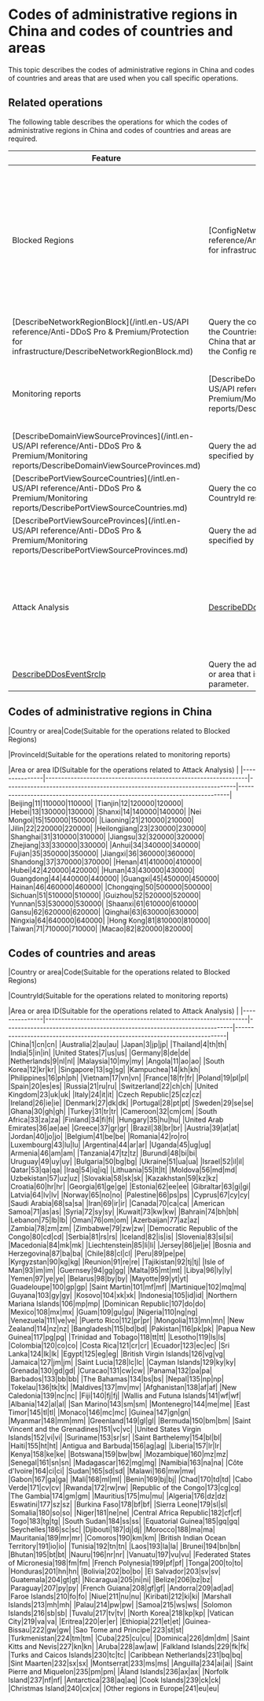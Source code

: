 # Codes of administrative regions in China and codes of countries and areas

This topic describes the codes of administrative regions in China and codes of countries and areas that are used when you call specific operations.

## Related operations

The following table describes the operations for which the codes of administrative regions in China and codes of countries and areas are required.

|Feature|Operation|Scenarios|
|-------|---------|---------|
|Blocked Regions|[ConfigNetworkRegionBlock](/intl.en-US/API reference/Anti-DDoS Pro & Premium/Protection for infrastructure/ConfigNetworkRegionBlock.md)|Query the countries or areas that are specified by the Countries field and administrative regions in China that are specified by the Provinces field in the Config request parameter.|
|[DescribeNetworkRegionBlock](/intl.en-US/API reference/Anti-DDoS Pro & Premium/Protection for infrastructure/DescribeNetworkRegionBlock.md)|Query the countries or areas that are specified by the Countries field and administrative regions in China that are specified by the Provinces field in the Config response parameter.|
|Monitoring reports|[DescribeDomainViewSourceCountries](/intl.en-US/API reference/Anti-DDoS Pro & Premium/Monitoring reports/DescribeDomainViewSourceCountries.md)|Query the country or area that is specified by the CountryId response parameter.|
|[DescribeDomainViewSourceProvinces](/intl.en-US/API reference/Anti-DDoS Pro & Premium/Monitoring reports/DescribeDomainViewSourceProvinces.md)|Query the administrative region in China that is specified by the ProvinceId response parameter.|
|[DescribePortViewSourceCountries](/intl.en-US/API reference/Anti-DDoS Pro & Premium/Monitoring reports/DescribePortViewSourceCountries.md)|Query the country or area that is specified by the CountryId response parameter.|
|[DescribePortViewSourceProvinces](/intl.en-US/API reference/Anti-DDoS Pro & Premium/Monitoring reports/DescribePortViewSourceProvinces.md)|Query the administrative region in China that is specified by the ProvinceId response parameter.|
|Attack Analysis|[DescribeDDosEventArea]()|Query the administrative region in China, country, or area that is specified by the Area response parameter.|
|[DescribeDDosEventSrcIp]()|Query the administrative region in China, country, or area that is specified by theAreaId response parameter.|

## Codes of administrative regions in China

|Country or area|Code\(Suitable for the operations related to Blocked Regions\)

|ProvinceId\(Suitable for the operations related to monitoring reports\)

|Area or area ID\(Suitable for the operations related to Attack Analysis\) |
|---------------|----------------------------------------------------------------|-------------------------------------------------------------------------|---------------------------------------------------------------------------|
|Beijing|11|110000|110000|
|Tianjin|12|120000|120000|
|Hebei|13|130000|130000|
|Shanxi|14|140000|140000|
|Nei Mongol|15|150000|150000|
|Liaoning|21|210000|210000|
|Jilin|22|220000|220000|
|Heilongjiang|23|230000|230000|
|Shanghai|31|310000|310000|
|Jiangsu|32|320000|320000|
|Zhejiang|33|330000|330000|
|Anhui|34|340000|340000|
|Fujian|35|350000|350000|
|Jiangxi|36|360000|360000|
|Shandong|37|370000|370000|
|Henan|41|410000|410000|
|Hubei|42|420000|420000|
|Hunan|43|430000|430000|
|Guangdong|44|440000|440000|
|Guangxi|45|450000|450000|
|Hainan|46|460000|460000|
|Chongqing|50|500000|500000|
|Sichuan|51|510000|510000|
|Guizhou|52|520000|520000|
|Yunnan|53|530000|530000|
|Shaanxi|61|610000|610000|
|Gansu|62|620000|620000|
|Qinghai|63|630000|630000|
|Ningxia|64|640000|640000|
|Hong Kong|81|810000|810000|
|Taiwan|71|710000|710000|
|Macao|82|820000|820000|

## Codes of countries and areas

|Country or area|Code\(Suitable for the operations related to Blocked Regions\)

|CountryId\(Suitable for the operations related to monitoring reports\)

|Area or area ID\(Suitable for the operations related to Attack Analysis\) |
|---------------|----------------------------------------------------------------|------------------------------------------------------------------------|---------------------------------------------------------------------------|
|China|1|cn|cn|
|Australia|2|au|au|
|Japan|3|jp|jp|
|Thailand|4|th|th|
|India|5|in|in|
|United States|7|us|us|
|Germany|8|de|de|
|Netherlands|9|nl|nl|
|Malaysia|10|my|my|
|Angola|11|ao|ao|
|South Korea|12|kr|kr|
|Singapore|13|sg|sg|
|Kampuchea|14|kh|kh|
|Philippines|16|ph|ph|
|Vietnam|17|vn|vn|
|France|18|fr|fr|
|Poland|19|pl|pl|
|Spain|20|es|es|
|Russia|21|ru|ru|
|Switzerland|22|ch|ch|
|United Kingdom|23|uk|uk|
|Italy|24|it|it|
|Czech Republic|25|cz|cz|
|Ireland|26|ie|ie|
|Denmark|27|dk|dk|
|Portugal|28|pt|pt|
|Sweden|29|se|se|
|Ghana|30|gh|gh|
|Turkey|31|tr|tr|
|Cameroon|32|cm|cm|
|South Africa|33|za|za|
|Finland|34|fi|fi|
|Hungary|35|hu|hu|
|United Arab Emirates|36|ae|ae|
|Greece|37|gr|gr|
|Brazil|38|br|br|
|Austria|39|at|at|
|Jordan|40|jo|jo|
|Belgium|41|be|be|
|Romania|42|ro|ro|
|Luxembourg|43|lu|lu|
|Argentina|44|ar|ar|
|Uganda|45|ug|ug|
|Armenia|46|am|am|
|Tanzania|47|tz|tz|
|Burundi|48|bi|bi|
|Uruguay|49|uy|uy|
|Bulgaria|50|bg|bg|
|Ukraine|51|ua|ua|
|Israel|52|il|il|
|Qatar|53|qa|qa|
|Iraq|54|iq|iq|
|Lithuania|55|lt|lt|
|Moldova|56|md|md|
|Uzbekistan|57|uz|uz|
|Slovakia|58|sk|sk|
|Kazakhstan|59|kz|kz|
|Croatia|60|hr|hr|
|Georgia|61|ge|ge|
|Estonia|62|ee|ee|
|Gibraltar|63|gi|gi|
|Latvia|64|lv|lv|
|Norway|65|no|no|
|Palestine|66|ps|ps|
|Cyprus|67|cy|cy|
|Saudi Arabia|68|sa|sa|
|Iran|69|ir|ir|
|Canada|70|ca|ca|
|American Samoa|71|as|as|
|Syria|72|sy|sy|
|Kuwait|73|kw|kw|
|Bahrain|74|bh|bh|
|Lebanon|75|lb|lb|
|Oman|76|om|om|
|Azerbaijan|77|az|az|
|Zambia|78|zm|zm|
|Zimbabwe|79|zw|zw|
|Democratic Republic of the Congo|80|cd|cd|
|Serbia|81|rs|rs|
|Iceland|82|is|is|
|Slovenia|83|si|si|
|Macedonia|84|mk|mk|
|Liechtenstein|85|li|li|
|Jersey|86|je|je|
|Bosnia and Herzegovina|87|ba|ba|
|Chile|88|cl|cl|
|Peru|89|pe|pe|
|Kyrgyzstan|90|kg|kg|
|Reunion|91|re|re|
|Tajikistan|92|tj|tj|
|Isle of Man|93|im|im|
|Guernsey|94|gg|gg|
|Malta|95|mt|mt|
|Libya|96|ly|ly|
|Yemen|97|ye|ye|
|Belarus|98|by|by|
|Mayotte|99|yt|yt|
|Guadeloupe|100|gp|gp|
|Saint Martin|101|mf|mf|
|Martinique|102|mq|mq|
|Guyana|103|gy|gy|
|Kosovo|104|xk|xk|
|Indonesia|105|id|id|
|Northern Mariana Islands|106|mp|mp|
|Dominican Republic|107|do|do|
|Mexico|108|mx|mx|
|Guam|109|gu|gu|
|Nigeria|110|ng|ng|
|Venezuela|111|ve|ve|
|Puerto Rico|112|pr|pr|
|Mongolia|113|mn|mn|
|New Zealand|114|nz|nz|
|Bangladesh|115|bd|bd|
|Pakistan|116|pk|pk|
|Papua New Guinea|117|pg|pg|
|Trinidad and Tobago|118|tt|tt|
|Lesotho|119|ls|ls|
|Colombia|120|co|co|
|Costa Rica|121|cr|cr|
|Ecuador|123|ec|ec|
|Sri Lanka|124|lk|lk|
|Egypt|125|eg|eg|
|British Virgin Islands|126|vg|vg|
|Jamaica|127|jm|jm|
|Saint Lucia|128|lc|lc|
|Cayman Islands|129|ky|ky|
|Grenada|130|gd|gd|
|Curacao|131|cw|cw|
|Panama|132|pa|pa|
|Barbados|133|bb|bb|
|The Bahamas|134|bs|bs|
|Nepal|135|np|np|
|Tokelau|136|tk|tk|
|Maldives|137|mv|mv|
|Afghanistan|138|af|af|
|New Caledonia|139|nc|nc|
|Fiji|140|fj|fj|
|Wallis and Futuna Islands|141|wf|wf|
|Albania|142|al|al|
|San Marino|143|sm|sm|
|Montenegro|144|me|me|
|East Timor|145|tl|tl|
|Monaco|146|mc|mc|
|Guinea|147|gn|gn|
|Myanmar|148|mm|mm|
|Greenland|149|gl|gl|
|Bermuda|150|bm|bm|
|Saint Vincent and the Grenadines|151|vc|vc|
|United States Virgin Islands|152|vi|vi|
|Suriname|153|sr|sr|
|Saint Barthelemy|154|bl|bl|
|Haiti|155|ht|ht|
|Antigua and Barbuda|156|ag|ag|
|Liberia|157|lr|lr|
|Kenya|158|ke|ke|
|Botswana|159|bw|bw|
|Mozambique|160|mz|mz|
|Senegal|161|sn|sn|
|Madagascar|162|mg|mg|
|Namibia|163|na|na|
|Côte d'Ivoire|164|ci|ci|
|Sudan|165|sd|sd|
|Malawi|166|mw|mw|
|Gabon|167|ga|ga|
|Mali|168|ml|ml|
|Benin|169|bj|bj|
|Chad|170|td|td|
|Cabo Verde|171|cv|cv|
|Rwanda|172|rw|rw|
|Republic of the Congo|173|cg|cg|
|The Gambia|174|gm|gm|
|Mauritius|175|mu|mu|
|Algeria|176|dz|dz|
|Eswatini|177|sz|sz|
|Burkina Faso|178|bf|bf|
|Sierra Leone|179|sl|sl|
|Somalia|180|so|so|
|Niger|181|ne|ne|
|Central Africa Republic|182|cf|cf|
|Togo|183|tg|tg|
|South Sudan|184|ss|ss|
|Equatorial Guinea|185|gq|gq|
|Seychelles|186|sc|sc|
|Djibouti|187|dj|dj|
|Morocco|188|ma|ma|
|Mauritania|189|mr|mr|
|Comoros|190|km|km|
|British Indian Ocean Territory|191|io|io|
|Tunisia|192|tn|tn|
|Laos|193|la|la|
|Brunei|194|bn|bn|
|Bhutan|195|bt|bt|
|Nauru|196|nr|nr|
|Vanuatu|197|vu|vu|
|Federated States of Micronesia|198|fm|fm|
|French Polynesia|199|pf|pf|
|Tonga|200|to|to|
|Honduras|201|hn|hn|
|Bolivia|202|bo|bo|
|El Salvador|203|sv|sv|
|Guatemala|204|gt|gt|
|Nicaragua|205|ni|ni|
|Belize|206|bz|bz|
|Paraguay|207|py|py|
|French Guiana|208|gf|gf|
|Andorra|209|ad|ad|
|Faroe Islands|210|fo|fo|
|Niue|211|nu|nu|
|Kiribati|212|ki|ki|
|Marshall Islands|213|mh|mh|
|Palau|214|pw|pw|
|Samoa|215|ws|ws|
|Solomon Islands|216|sb|sb|
|Tuvalu|217|tv|tv|
|North Korea|218|kp|kp|
|Vatican City|219|va|va|
|Eritrea|220|er|er|
|Ethiopia|221|et|et|
|Guinea-Bissau|222|gw|gw|
|Sao Tome and Principe|223|st|st|
|Turkmenistan|224|tm|tm|
|Cuba|225|cu|cu|
|Dominica|226|dm|dm|
|Saint Kitts and Nevis|227|kn|kn|
|Aruba|228|aw|aw|
|Falkland Islands|229|fk|fk|
|Turks and Caicos Islands|230|tc|tc|
|Caribbean Netherlands|231|bq|bq|
|Sint Maarten|232|sx|sx|
|Montserrat|233|ms|ms|
|Anguilla|234|ai|ai|
|Saint Pierre and Miquelon|235|pm|pm|
|Åland Islands|236|ax|ax|
|Norfolk Island|237|nf|nf|
|Antarctica|238|aq|aq|
|Cook Islands|239|ck|ck|
|Christmas Island|240|cx|cx|
|Other regions in Europe|241|eu|eu|

